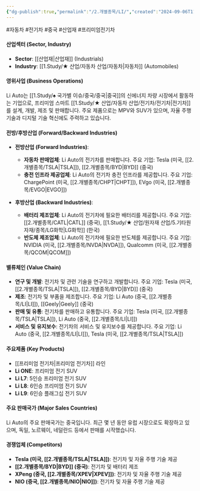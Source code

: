 ```yaml
---
{"dg-publish":true,"permalink":"/2.개별종목/LI/","created":"2024-09-06T11:06:21.124+09:00","updated":"2025-07-29T21:37:04.847+09:00"}
---
```


#자동차 #전기차 #중국 #산업재 #프리미엄전기차

#### 산업섹터 (Sector, Industry)

- **Sector**: [[산업재\|산업재]] (Industrials)
- **Industry**: [[1.Study/★ 산업/자동차 산업/자동차\|자동차]] (Automobiles)

#### 영위사업 (Business Operations)

Li Auto는 [[1.Study/♠ 국가별 이슈/중국/중국\|중국]]의 신에너지 차량 시장에서 활동하는 기업으로, 프리미엄 스마트 [[1.Study/★ 산업/자동차 산업/전기차/전기차\|전기차]]를 설계, 개발, 제조 및 판매합니다. 주요 제품으로는 MPV와 SUV가 있으며, 자율 주행 기술과 디지털 기술 혁신에도 주력하고 있습니다.

#### 전방/후방산업 (Forward/Backward Industries)

- **전방산업 (Forward Industries)**:
    
    - **자동차 판매업체**: Li Auto의 전기차를 판매합니다. 주요 기업: Tesla (미국, [[2.개별종목/TSLA\|TSLA]]), [[2.개별종목/BYD\|BYD]] (중국)
    - **충전 인프라 제공업체**: Li Auto의 전기차 충전 인프라를 제공합니다. 주요 기업: ChargePoint (미국, [[2.개별종목/CHPT\|CHPT]]), EVgo (미국, [[2.개별종목/EVGO\|EVGO]])

- **후방산업 (Backward Industries)**:
    
    - **배터리 제조업체**: Li Auto의 전기차에 필요한 배터리를 제공합니다. 주요 기업: [[2.개별종목/CATL\|CATL]] (중국), [[1.Study/★ 산업/원자재 산업/5.기타원자재/종목/LG화학\|LG화학]] (한국)
    - **반도체 제조업체**: Li Auto의 전기차에 필요한 반도체를 제공합니다. 주요 기업: NVIDIA (미국, [[2.개별종목/NVDA\|NVDA]]), Qualcomm (미국, [[2.개별종목/QCOM\|QCOM]])

#### 밸류체인 (Value Chain)

- **연구 및 개발**: 전기차 및 관련 기술을 연구하고 개발합니다. 주요 기업: Tesla (미국, [[2.개별종목/TSLA\|TSLA]]), [[2.개별종목/BYD\|BYD]] (중국)
- **제조**: 전기차 및 부품을 제조합니다. 주요 기업: Li Auto (중국, [[2.개별종목/LI\|LI]]), [[Geely\|Geely]] (중국)
- **판매 및 유통**: 전기차를 판매하고 유통합니다. 주요 기업: Tesla (미국, [[2.개별종목/TSLA\|TSLA]]), Li Auto (중국, [[2.개별종목/LI\|LI]])
- **서비스 및 유지보수**: 전기차의 서비스 및 유지보수를 제공합니다. 주요 기업: Li Auto (중국, [[2.개별종목/LI\|LI]]), Tesla (미국, [[2.개별종목/TSLA\|TSLA]])

#### 주요제품 (Key Products)

- [[프리미엄 전기차\|프리미엄 전기차]] 라인
- **Li ONE**: 프리미엄 전기 SUV
- **Li L7**: 5인승 프리미엄 전기 SUV
- **Li L8**: 6인승 프리미엄 전기 SUV
- **Li L9**: 6인승 플래그십 전기 SUV

#### 주요 판매국가 (Major Sales Countries)

Li Auto의 주요 판매국가는 중국입니다. 최근 몇 년 동안 유럽 시장으로도 확장하고 있으며, 독일, 노르웨이, 네덜란드 등에서 판매를 시작했습니다.

#### 경쟁업체 (Competitors)

- **Tesla (미국, [[2.개별종목/TSLA\|TSLA]])**: 전기차 및 자율 주행 기술 제공
- **[[2.개별종목/BYD\|BYD]] (중국)**: 전기차 및 배터리 제조
- **XPeng (중국, [[2.개별종목/XPEV\|XPEV]])**: 전기차 및 자율 주행 기술 제공
- **NIO (중국, [[2.개별종목/NIO\|NIO]])**: 전기차 및 자율 주행 기술 제공